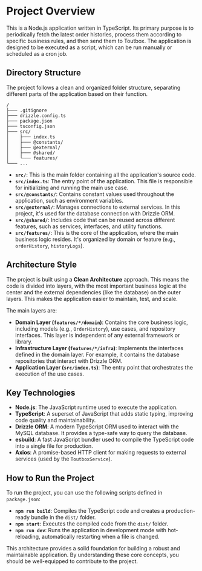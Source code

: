 # Project Overview

This is a Node.js application written in TypeScript. Its primary purpose is to periodically fetch the latest order histories, process them according to specific business rules, and then send them to Toutbox. The application is designed to be executed as a script, which can be run manually or scheduled as a cron job.

## Directory Structure

The project follows a clean and organized folder structure, separating different parts of the application based on their function.

```
/
├─── .gitignore
├─── drizzle.config.ts
├─── package.json
├─── tsconfig.json
├─── src/
│    ├─── index.ts
│    ├─── @constants/
│    ├─── @external/
│    ├─── @shared/
│    └─── features/
└─── ...
```

- **`src/`**: This is the main folder containing all the application's source code.
- **`src/index.ts`**: The entry point of the application. This file is responsible for initializing and running the main use case.
- **`src/@constants/`**: Contains constant values used throughout the application, such as environment variables.
- **`src/@external/`**: Manages connections to external services. In this project, it's used for the database connection with Drizzle ORM.
- **`src/@shared/`**: Includes code that can be reused across different features, such as services, interfaces, and utility functions.
- **`src/features/`**: This is the core of the application, where the main business logic resides. It's organized by domain or feature (e.g., `orderHistory`, `historyLogs`).

## Architecture Style

The project is built using a **Clean Architecture** approach. This means the code is divided into layers, with the most important business logic at the center and the external dependencies (like the database) on the outer layers. This makes the application easier to maintain, test, and scale.

The main layers are:

- **Domain Layer (`features/*/domain`)**: Contains the core business logic, including models (e.g., `OrderHistory`), use cases, and repository interfaces. This layer is independent of any external framework or library.
- **Infrastructure Layer (`features/*/infra`)**: Implements the interfaces defined in the domain layer. For example, it contains the database repositories that interact with Drizzle ORM.
- **Application Layer (`src/index.ts`)**: The entry point that orchestrates the execution of the use cases.

## Key Technologies

- **Node.js**: The JavaScript runtime used to execute the application.
- **TypeScript**: A superset of JavaScript that adds static typing, improving code quality and maintainability.
- **Drizzle ORM**: A modern TypeScript ORM used to interact with the MySQL database. It provides a type-safe way to query the database.
- **esbuild**: A fast JavaScript bundler used to compile the TypeScript code into a single file for production.
- **Axios**: A promise-based HTTP client for making requests to external services (used by the `ToutboxService`).

## How to Run the Project

To run the project, you can use the following scripts defined in `package.json`:

- **`npm run build`**: Compiles the TypeScript code and creates a production-ready bundle in the `dist/` folder.
- **`npm start`**: Executes the compiled code from the `dist/` folder.
- **`npm run dev`**: Runs the application in development mode with hot-reloading, automatically restarting when a file is changed.

This architecture provides a solid foundation for building a robust and maintainable application. By understanding these core concepts, you should be well-equipped to contribute to the project.
